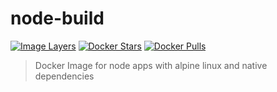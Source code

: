 # node-build

[![Image Layers](https://imagelayers.io/badge/lgatica/node-build:latest.svg)](https://imagelayers.io/?images=lgatica/node-build:latest 'Get your own badge on imagelayers.io')
[![Docker Stars](https://img.shields.io/docker/stars/lgatica/node-build.svg)](https://hub.docker.com/r/lgatica/node-build/)
[![Docker Pulls](https://img.shields.io/docker/pulls/lgatica/node-build.svg)](https://hub.docker.com/r/lgatica/node-build/)

> Docker Image for node apps with alpine linux and native dependencies
